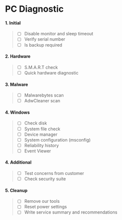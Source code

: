 # PC Diagnostic

#### 1. Initial
> - [ ] Disable monitor and sleep timeout
> - [ ] Verify serial number 
> - [ ] Is backup required

#### 2. Hardware
> - [ ] S.M.A.R.T check
> - [ ] Quick hardware diagnostic

#### 3. Malware
> - [ ] Malwarebytes scan
> - [ ] AdwCleaner scan

#### 4. Windows
> - [ ] Check disk
> - [ ] System file check
> - [ ] Device manager
> - [ ] System configuration (msconfig)
> - [ ] Reliability history
> - [ ] Event Viewer

#### 4. Additional
> - [ ] Test concerns from customer
> - [ ] Check security suite

#### 5. Cleanup
> - [ ] Remove our tools
> - [ ] Reset power settings
> - [ ] Write service summary and recommendations

